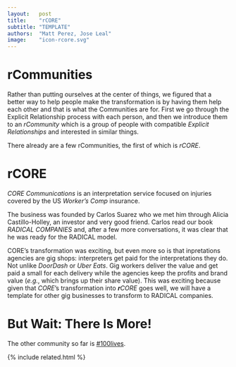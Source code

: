 ```yaml
---
layout:   post
title:    "rCORE"
subtitle: "TEMPLATE"
authors:  "Matt Perez, Jose Leal"
image:    "icon-rcore.svg"
---
```


<div style="display:none; ">
 <p>I think we know what the rHatchery is: We want to help <span class="_paradigm">FIAT</span> businesses transform into healthy companies. And we are developing tools: rCommunities and rCORE.</p>
</div>

<h1>rCommunities</h1>
 <p>Rather than putting ourselves at the center of things, we figured that a better way to help people make the transformation is by having them help each other and that is what the Communities are for. First we go through the Explicit Relationship process with each person, and then we introduce them to an <em>rCommunity</em> which is a group of people with compatible <em>Explicit Relationships</em> and interested in similar things.</p>
 <p>There already are a few rCommunities, the first of which is <em>rCORE</em>.</p>

<h1>rCORE</h1>
 <p><em>CORE Communications</em> is an interpretation service focused on injuries covered by the US <em>Worker&rsquo;s Comp</em> insurance.</p>
 <p>The business was founded by Carlos Suarez who we met him through Alicia Castillo-Holley, an investor and very good friend. Carlos read our book <em>RADICAL COMPANIES</em> and, after a few more conversations, it was clear that he was ready for the <span class="_paradigm">RADICAL</span> model.</p>
 <p>CORE&rsquo;s transformation was exciting, but even more so is that inpretations <span class="_quotespan">agencies</span> are gig shops: interpreters get paid for the interpretations they do. Not unlike <em>DoorDash</em> or <em>Uber Eats</em>. Gig workers deliver the value and get paid a small for each delivery while the <span class="_quotespan">agencies</span> keep the profits and brand value (<em>e.g.</em>, which brings up their share value). This was exciting because given that <em>CORE</em>&rsquo;s transformation into <em><span style="font-weight:bold; ">r</span>CORE</em> goes well, we will have a template for other gig businesses to transform to <span class="_paradigm">RADICAL</span> companies.</p>

<h1>But Wait: There Is More!</h1>
 <p>The other community so far is <a href="https://radicalcompanies.com/2022/09/22/rtools-rcommunity-100lives" target="_blank">#100lives</a>.</p>

{% include related.html %}
